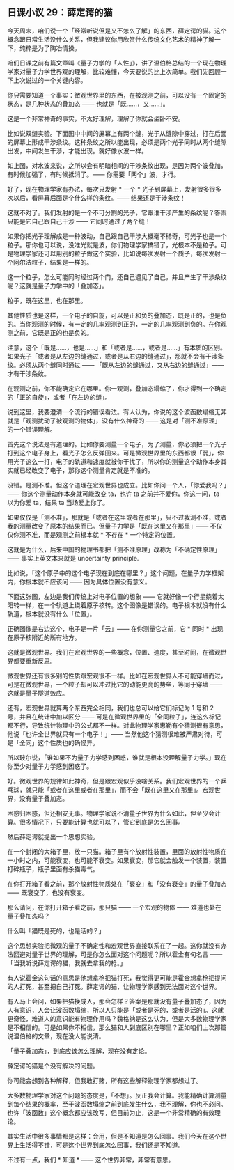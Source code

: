 ## 日课小议 29：薛定谔的猫

今天周末，咱们说一个「经常听说但是又不怎么了解」的东西，薛定谔的猫。这个概念跟日常生活没什么关系，但我建议你用欣赏什么传统文化艺术的精神了解一下，纯粹是为了陶冶情操。

咱们日课之前有篇文章叫《量子力学的「人性」》，讲了温伯格总结的一个现在物理学家对量子力学世界观的理解，比较难懂，今天要说的比上次简单。我们先回顾一下上次说过的一个关键内容。

你只需要知道一个事实：微观世界里的东西，在被观测之前，可以没有一个固定的状态，是几种状态的叠加态 —— 也就是「既……，又……」。

这是一个非常神奇的事实，不太好理解，理解了你就会坐卧不安。

比如说双缝实验。下面图中中间的屏幕上有两个缝，光子从缝隙中穿过，打在后面的屏幕上形成干涉条纹。这种条纹之所以能出现，必须是两个光子同时从两个缝隙出发，中间发生干涉，才能出现。就好像水波一样。

如上图，对水波来说，之所以会有明暗相间的干涉条纹出现，是因为两个波叠加，有时候加强了，有时候抵消了。—— 你需要「两个」波，才行。

好了，现在物理学家有办法，每次只发射 * 一个 * 光子到屏幕上，发射很多很多次以后，看屏幕后面是个什么样的条纹。—— 结果还是干涉条纹！

这就不对了。我们发射的是一个不可分割的光子，它跟谁干涉产生的条纹呢？答案只能是它自己跟自己干涉 —— 它同时通过了两个缝！

如果你把光子理解成是一种波动，自己跟自己干涉大概毫不稀奇，可光子也是一个粒子。那你也可以说，没准光就是波，你们物理学家搞错了，光根本不是粒子。可是物理学家还可以用别的粒子做这个实验，比如说每次发射一个质子，每次发射一个阿尔法粒子，结果是一样的。

这一个粒子，怎么可能同时经过两个门，还自己遇见了自己，并且产生了干涉条纹呢？这就是量子力学中的「叠加态」。

粒子，既在这里，也在那里。

其他性质也是这样，一个电子的自旋，可以是正和负的叠加态，既是正的，也是负的。当你观测的时候，有一定的几率观测到正的，一定的几率观测到负的。在你观测之前，它既是正的也是负的。

注意，这个「既是……，也是……」和「或者是……，或者是……」有本质的区别。如果光子「或者是从左边的缝通过，或者是从右边的缝通过」，那就不会有干涉条纹。必须从两个缝同时通过 —— 「既从左边的缝通过，又从右边的缝通过」—— 才有干涉条纹。

在观测之前，你不能确定它在哪里。你一观测，叠加态塌缩了，你才得到一个确定的「正的自旋」，或者「在左边的缝」。

说到这里，我要澄清一个流行的错误看法。有人认为，你说的这个波函数塌缩无非就是「观测扰动了被观测的物体」，没有什么神奇的 —— 这是对「测不准原理」的一个错误理解。

首先这个说法是有道理的。比如你要测量一个电子，为了测量，你必须把一个光子打到这个电子身上，看光子怎么反弹回来。可是微观世界里的东西都很「弱」，你用光子这么一打，电子的轨道和速度就被你干扰了，所以你的测量这个动作本身其实就已经改变了电子，那你这个测量肯定就是不准的。

没错。是测不准。但这个道理在宏观世界也成立。比如你问一个人，「你爱我吗？」—— 你这个测量动作本身就可能改变 ta，也许 ta 之前并不爱你，你这一问，ta 以为你爱 ta，结果 ta 当场爱上你了。

如果仅仅是「测不准」，那就是「或者在这里或者在那里」，只不过我测不准，或者我的测量改变了原本的结果而已。但量子力学是「既在这里又在那里」—— 不仅仅你测不准，而是观测之前根本就 * 不存在 * 一个特定的位置。

这就是为什么，后来中国的物理书都把「测不准原理」改称为「不确定性原理」—— 事实上英文本来就是 uncertainty principle.

比如说，「这个原子中的这个电子现在到底在哪里？」这个问题，在量子力学框架内，你根本就不应该问 —— 因为具体位置没有意义。

下面这张图，左边是我们传统上对电子位置的想象 —— 它就好像一个行星绕着太阳转一样，在一个轨道上绕着原子核转。这个图像是错误的。电子根本就没有什么轨道，根本就没有什么「位置」。

正确图像是右边这个，电子是一片「云」—— 在你测量它之前，它 * 同时 * 出现在原子核附近的所有地方。

这就是微观世界。我们在宏观世界的一些概念，位置、速度，甚至时间，在微观世界都要重新反思。

微观世界还有很多别的性质跟宏观很不一样。比如在宏观世界人不可能穿墙而过，可是在微观世界，一个粒子却可以冲过比它的动能更高的势垒，等同于穿墙 —— 这就是量子隧道效应。

还有，宏观世界就算两个东西完全相同，我们也总可以给它们标记为 1 号和 2 号，并且在统计中加以区分 —— 可是在微观世界里的「全同粒子」，连这么标记都不行，导致统计物理中的公式都不一样。对此物理学家惠勒有个猜测很有意思，他说「也许全世界就只有一个电子！」—— 当然他这个猜测很难被严肃对待，可是「全同」这个性质也的确怪异。

所以玻尔说，「谁如果不为量子力学感到困惑，谁就是根本没理解量子力学。」现在你至少对量子力学感到困惑了。

好。微观世界的规律如此神奇，但是跟宏观似乎没啥关系。我们宏观世界的一个乒乓球，就只能「或者在这里或者在那里」，而不会「既在这里又在那里」。宏观世界，没有量子叠加态。

困惑归困惑，但还相安无事。物理学家说不清量子世界为什么如此，但至少会计算。很多情况下，只要能计算也就可以了，管它到底是怎么回事。

然后薛定谔就提出一个思想实验。

在一个封闭的大箱子里，放一只猫。箱子里有个放射性装置，里面的放射性物质在一小时之内，可能衰变，也可能不衰变。如果衰变，那它就会触发一个装置，装置打碎瓶子，瓶子里面有杀猫毒气。

在你打开箱子看之前，那个放射性物质处在「衰变」和「没有衰变」的量子叠加态 —— 既衰变了，也没有衰变。

那么请问，在你打开箱子看之前，那只猫 —— 一个宏观的物体 —— 难道也处在量子叠加态吗？

什么叫「猫既是死的，也是活的？」

这个思想实验把微观的量子不确定性和宏观世界直接联系在了一起。这你就没有办法回避对量子世界的理解，可是你怎么面对这个问题呢？所以霍金有句名言 ——「当我听说薛定谔的猫，我就去拿我的枪。」

有人说霍金这句话的意思是他想拿枪把猫打死，我觉得更可能是霍金想拿枪把提问的人打死，甚至把自己打死。薛定谔的猫，让物理学家感到无法面对这个世界。

有人马上会问，如果把猫换成人，那会怎样？答案是那就没有量子叠加态了，因为人有意识，人会让波函数塌缩，所以人只能是「或者是死的，或者是活的」。这就更奇怪，难道人的意识能有物理作用吗？魏格纳是这么认为，但是大多数物理学家是不相信的。可是如果你不相信，那么猫和人到底区别在哪里？正如咱们上次那篇说温伯格的文章，现在没人能说清。

「量子叠加态」，到底应该怎么理解，现在没有定论。

薛定谔的猫是个没有解决的问题。

你可能会想到各种解释，但我敢打赌，所有这些解释物理学家都想过了。

大多数物理学家对这个问题的态度是，「不想」。反正我会计算。我能精确计算测量到每个结果的概率，至于波函数塌缩之前到底发生什么，我不理解，你也不必问。也许「波函数」这个概念都应该改写，但目前为止，这是一个非常精确的有效理论。

其实生活中很多事情都是这样：会用，但是不知道是怎么回事。我们今天在这个世界上生活得不错，可是这个世界到底怎么回事，我们还是不知道。

不过有一点，我们 * 知道 * —— 这个世界非常，非常有意思。
